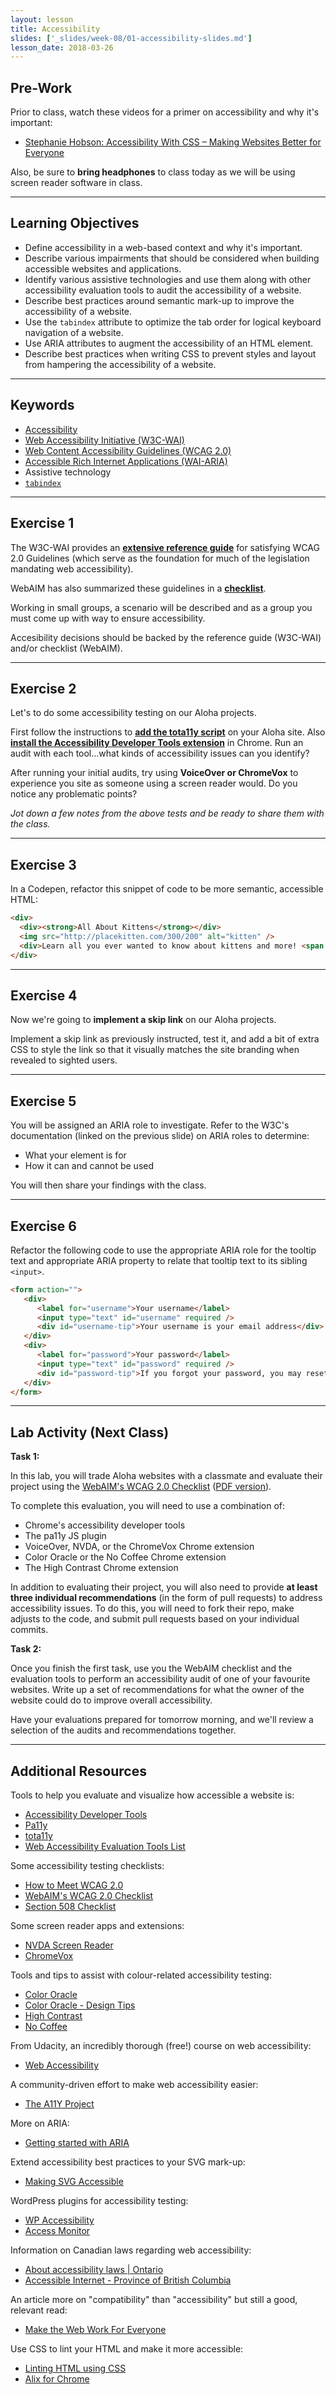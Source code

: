 ```yaml
---
layout: lesson
title: Accessibility
slides: ['_slides/week-08/01-accessibility-slides.md']
lesson_date: 2018-03-26
---
```


## Pre-Work

Prior to class, watch these videos for a primer on accessibility and why it's important:

* [Stephanie Hobson: Accessibility With CSS – Making Websites Better for Everyone
  ](http://wordpress.tv/2014/09/02/stephanie-hobson-accessibility-with-css-making-websites-better-for-everyone/)

Also, be sure to **bring headphones** to class today as we will be using screen reader software in class.

---

## Learning Objectives

* Define accessibility in a web-based context and why it's important.
* Describe various impairments that should be considered when building accessible websites and applications.
* Identify various assistive technologies and use them along with other accessibility evaluation tools to audit the accessibility of a website.
* Describe best practices around semantic mark-up to improve the accessibility of a website.
* Use the `tabindex` attribute to optimize the tab order for logical keyboard navigation of a website.
* Use ARIA attributes to augment the accessibility of an HTML element.
* Describe best practices when writing CSS to prevent styles and layout from hampering the accessibility of a website.

---

## Keywords

* [Accessibility](https://developer.mozilla.org/en-US/docs/Web/Accessibility)
* [Web Accessibility Initiative (W3C-WAI)](https://www.w3.org/WAI/)
* [Web Content Accessibility Guidelines (WCAG 2.0)](https://www.w3.org/WAI/intro/wcag)
* [Accessible Rich Internet Applications (WAI-ARIA)](https://www.w3.org/TR/wai-aria-1.1/)
* Assistive technology
* [`tabindex`](https://developer.mozilla.org/en-US/docs/Web/HTML/Global_attributes/tabindex)

---

## Exercise 1

The W3C-WAI provides an **[extensive reference guide](https://www.w3.org/WAI/WCAG20/quickref/)** for satisfying WCAG 2.0 Guidelines (which serve as the foundation for much of the legislation mandating web accessibility).

WebAIM has also summarized these guidelines in a **[checklist](http://webaim.org/standards/wcag/checklist)**.

Working in small groups, a scenario will be described and as a group you must come up with way to ensure accessibility.

Accesibility decisions should be backed by the reference guide (W3C-WAI) and/or checklist (WebAIM).

---

## Exercise 2

Let's to do some accessibility testing on our Aloha projects.

First follow the instructions to **[add the tota11y script](http://khan.github.io/tota11y/)** on your Aloha site. Also **[install the Accessibility Developer Tools extension](https://chrome.google.com/webstore/detail/accessibility-developer-t/fpkknkljclfencbdbgkenhalefipecmb)** in Chrome. Run an audit with each tool...what kinds of accessibility issues can you identify?

After running your initial audits, try using **VoiceOver or ChromeVox** to experience you site as someone using a screen reader would. Do you notice any problematic points?

_Jot down a few notes from the above tests and be ready to share them with the class._

---

## Exercise 3

In a Codepen, refactor this snippet of code to be more semantic, accessible HTML:

```html
<div>
  <div><strong>All About Kittens</strong></div>
  <img src="http://placekitten.com/300/200" alt="kitten" />
  <div>Learn all you ever wanted to know about kittens and more! <span onclick="location.href='all-about-kittens.html';" style="cursor: pointer; color: blue; text-decoration: underline;">Continue reading &rarr;</span></div>
</div>
```

---

## Exercise 4

Now we're going to **implement a skip link** on our Aloha projects.

Implement a skip link as previously instructed, test it, and add a bit of extra CSS to style the link so that it visually matches the site branding when revealed to sighted users.

---

## Exercise 5

You will be assigned an ARIA role to investigate. Refer to the W3C's documentation (linked on the previous slide) on ARIA roles to determine:

* What your element is for
* How it can and cannot be used

You will then share your findings with the class.

---

## Exercise 6

Refactor the following code to use the appropriate ARIA role for the tooltip text and appropriate ARIA property to relate that tooltip text to its sibling `<input>`.

```html
<form action="">
   <div>
      <label for="username">Your username</label>
      <input type="text" id="username" required />
      <div id="username-tip">Your username is your email address</div>
   </div>
   <div>
      <label for="password">Your password</label>
      <input type="text" id="password" required />
      <div id="password-tip">If you forgot your password, you may reset it</div>
   </div>
</form>
```

---

## Lab Activity (Next Class)

**Task 1:**

In this lab, you will trade Aloha websites with a classmate and evaluate their project using the [WebAIM's WCAG 2.0 Checklist](http://webaim.org/standards/wcag/checklist) ([PDF version](http://webaim.org/standards/wcag/WCAG2Checklist.pdf)).

To complete this evaluation, you will need to use a combination of:

* Chrome's accessibility developer tools
* The pa11y JS plugin
* VoiceOver, NVDA, or the ChromeVox Chrome extension
* Color Oracle or the No Coffee Chrome extension
* The High Contrast Chrome extension

In addition to evaluating their project, you will also need to provide **at least three individual recommendations** (in the form of pull requests) to address accessibility issues. To do this, you will need to fork their repo, make adjusts to the code, and submit pull requests based on your individual commits.

**Task 2:**

Once you finish the first task, use you the WebAIM checklist and the evaluation tools to perform an accessibility audit of one of your favourite websites. Write up a set of recommendations for what the owner of the website could do to improve overall accessibility.

Have your evaluations prepared for tomorrow morning, and we'll review a selection of the audits and recommendations together.

---

## Additional Resources

Tools to help you evaluate and visualize how accessible a website is:

* [Accessibility Developer Tools](https://chrome.google.com/webstore/detail/accessibility-developer-t/fpkknkljclfencbdbgkenhalefipecmb)
* [Pa11y](http://pa11y.org/)
* [tota11y](http://khan.github.io/tota11y/)
* [Web Accessibility Evaluation Tools List](https://www.w3.org/WAI/ER/tools/)

Some accessibility testing checklists:

* [How to Meet WCAG 2.0](https://www.w3.org/WAI/WCAG20/quickref/)
* [WebAIM's WCAG 2.0 Checklist](http://webaim.org/standards/wcag/checklist)
* [Section 508 Checklist](http://webaim.org/standards/508/checklist)

Some screen reader apps and extensions:

* [NVDA Screen Reader](http://www.nvaccess.org/)
* [ChromeVox](http://www.chromevox.com/)

Tools and tips to assist with colour-related accessibility testing:

* [Color Oracle](http://colororacle.org/)
* [Color Oracle - Design Tips](http://colororacle.org/design.html)
* [High Contrast](https://chrome.google.com/webstore/detail/high-contrast/djcfdncoelnlbldjfhinnjlhdjlikmph)
* [No Coffee](https://chrome.google.com/webstore/detail/nocoffee/jjeeggmbnhckmgdhmgdckeigabjfbddl)

From Udacity, an incredibly thorough (free!) course on web accessibility:

* [Web Accessibility](https://www.udacity.com/course/web-accessibility--ud891)

A community-driven effort to make web accessibility easier:

* [The A11Y Project](http://a11yproject.com/)

More on ARIA:

* [Getting started with ARIA](http://a11yproject.com/posts/getting-started-aria)

Extend accessibility best practices to your SVG mark-up:

* [Making SVG Accessible](http://thenewcode.com/1026/Making-SVG-Accessible)

WordPress plugins for accessibility testing:

* [WP Accessibility](https://wordpress.org/plugins/wp-accessibility/)
* [Access Monitor](https://wordpress.org/plugins/access-monitor/)

Information on Canadian laws regarding web accessibility:

* [About accessibility laws | Ontario](https://www.ontario.ca/page/about-accessibility-laws)
* [Accessible Internet - Province of British Columbia](http://www2.gov.bc.ca/gov/content/governments/about-the-bc-government/accessibility/accessibility-2024/building-blocks/accessible-internet)

An article more on "compatibility" than "accessibility" but still a good, relevant read:

* [Make the Web Work For Everyone](https://hacks.mozilla.org/2016/07/make-the-web-work-for-everyone/)

Use CSS to lint your HTML and make it more accessible:

* [Linting HTML using CSS](https://bitsofco.de/linting-html-using-css/)
* [Alix for Chrome](https://chrome.google.com/webstore/detail/alix-for-chrome/aepmadgjacfjcneccddiccnkbpimobge)

